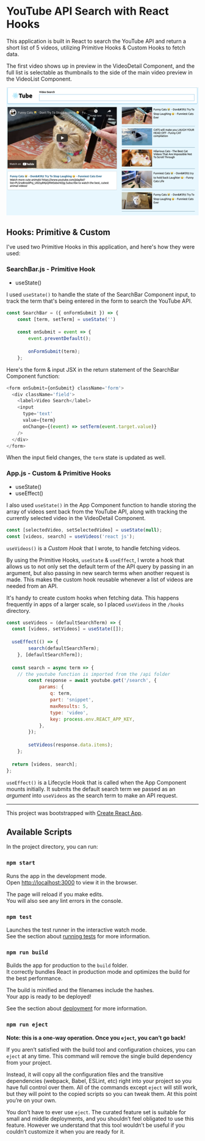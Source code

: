 # YouTube API Search with React Hooks

This application is built in React to search the YouTube API and return a short list of 5 videos, utilizing Primitive Hooks & Custom Hooks to fetch data.

The first video shows up in preview in the VideoDetail Component, and the full list is selectable as thumbnails to the side of the main video preview in the VideoList Component. 

![React Tube Screenshot](./public/react-tube-screenshot.png)

## Hooks: Primitive & Custom
I've used two Primitive Hooks in this application, and here's how they were used:

### SearchBar.js - Primitive Hook
- useState()

I used `useState()` to handle the state of the SearchBar Component input, to track the term that's being entered in the form to search the YouTube API.

```javascript
const SearchBar = ({ onFormSubmit }) => {
	const [term, setTerm] = useState('')

	const onSubmit = event => {
		event.preventDefault();

		onFormSubmit(term);
	};
```

Here's the form & input JSX in the return statement of the SearchBar Component function:

```javascript
<form onSubmit={onSubmit} className='form'>
  <div className='field'>
    <label>Video Search</label>
    <input
      type='text'
      value={term}
      onChange={(event) => setTerm(event.target.value)}
    />
  </div>
</form>
```

When the input field changes, the `term` state is updated as well.

### App.js - Custom & Primitive Hooks
- useState()
- useEffect() 

I also used `useState()` in the App Component function to handle storing the array of videos sent back from the YouTube API, along with tracking the currently selected video in the VideoDetail Component.

```javascript
const [selectedVideo, setSelectedVideo] = useState(null);
const [videos, search] = useVideos('react js');
```
`useVideos()` is a *Custom Hook* that I wrote, to handle fetching videos.

By using the Primitive Hooks, `useState` & `useEffect`, I wrote a hook that allows us to not only set the default term of the API query by passing in an argument, but also passing in new search terms when another request is made. This makes the custom hook reusable whenever a list of videos are needed from an API.

It's handy to create custom hooks when fetching data. This happens frequently in apps of a larger scale, so I placed `useVideos` in the `/hooks` directory.

```javascript
const useVideos = (defaultSearchTerm) => {
  const [videos, setVideos] = useState([]);
  
  useEffect(() => {
		search(defaultSearchTerm);
	}, [defaultSearchTerm]);

  const search = async term => {
    // the youtube function is imported from the /api folder
		const response = await youtube.get('/search', {
			params: {
				q: term,
				part: 'snippet',
				maxResults: 5,
				type: 'video',
				key: process.env.REACT_APP_KEY,
			},
		});

		setVideos(response.data.items);
	};

  return [videos, search];
};
```
`useEffect()` is a Lifecycle Hook that is called when the App Component mounts initially. It submits the default search term we passed as an *argument* into `useVideos` as the search term to make an API request.

-----
This project was bootstrapped with [Create React App](https://github.com/facebook/create-react-app).

## Available Scripts

In the project directory, you can run:

### `npm start`

Runs the app in the development mode.<br />
Open [http://localhost:3000](http://localhost:3000) to view it in the browser.

The page will reload if you make edits.<br />
You will also see any lint errors in the console.

### `npm test`

Launches the test runner in the interactive watch mode.<br />
See the section about [running tests](https://facebook.github.io/create-react-app/docs/running-tests) for more information.

### `npm run build`

Builds the app for production to the `build` folder.<br />
It correctly bundles React in production mode and optimizes the build for the best performance.

The build is minified and the filenames include the hashes.<br />
Your app is ready to be deployed!

See the section about [deployment](https://facebook.github.io/create-react-app/docs/deployment) for more information.

### `npm run eject`

**Note: this is a one-way operation. Once you `eject`, you can’t go back!**

If you aren’t satisfied with the build tool and configuration choices, you can `eject` at any time. This command will remove the single build dependency from your project.

Instead, it will copy all the configuration files and the transitive dependencies (webpack, Babel, ESLint, etc) right into your project so you have full control over them. All of the commands except `eject` will still work, but they will point to the copied scripts so you can tweak them. At this point you’re on your own.

You don’t have to ever use `eject`. The curated feature set is suitable for small and middle deployments, and you shouldn’t feel obligated to use this feature. However we understand that this tool wouldn’t be useful if you couldn’t customize it when you are ready for it.
